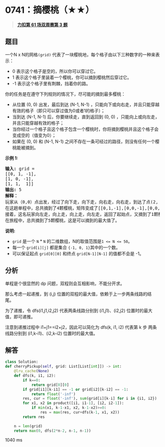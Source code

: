 # 0741：摘樱桃（★★）


> <u>**[力扣第 61 场双周赛第 3 题](https://leetcode.cn/problems/cherry-pickup/)**</u>

## 题目

<p>一个N x N的网格<code>(grid)</code> 代表了一块樱桃地，每个格子由以下三种数字的一种来表示：</p>

<ul>
<li>0 表示这个格子是空的，所以你可以穿过它。</li>
<li>1 表示这个格子里装着一个樱桃，你可以摘到樱桃然后穿过它。</li>
<li>-1 表示这个格子里有荆棘，挡着你的路。</li>
</ul>

<p>你的任务是在遵守下列规则的情况下，尽可能的摘到最多樱桃：</p>

<ul>
<li>从位置 (0, 0) 出发，最后到达 (N-1, N-1) ，只能向下或向右走，并且只能穿越有效的格子（即只可以穿过值为0或者1的格子）；</li>
<li>当到达 (N-1, N-1) 后，你要继续走，直到返回到 (0, 0) ，只能向上或向左走，并且只能穿越有效的格子；</li>
<li>当你经过一个格子且这个格子包含一个樱桃时，你将摘到樱桃并且这个格子会变成空的（值变为0）；</li>
<li>如果在 (0, 0) 和 (N-1, N-1) 之间不存在一条可经过的路径，则没有任何一个樱桃能被摘到。</li>
</ul>

<p><strong>示例 1:</strong></p>

<pre>
<strong>输入:</strong> grid =
[[0, 1, -1],
[1, 0, -1],
[1, 1,  1]]
<strong>输出:</strong> 5
<strong>解释：</strong>
玩家从（0,0）点出发，经过了向下走，向下走，向右走，向右走，到达了点(2, 2)。
在这趟单程中，总共摘到了4颗樱桃，矩阵变成了[[0,1,-1],[0,0,-1],[0,0,0]]。
接着，这名玩家向左走，向上走，向上走，向左走，返回了起始点，又摘到了1颗樱桃。
在旅程中，总共摘到了5颗樱桃，这是可以摘到的最大值了。
</pre>

<p><strong>说明:</strong></p>

<ul>
<li><code>grid</code> 是一个 <code>N</code> * <code>N</code> 的二维数组，N的取值范围是<code>1 &lt;= N &lt;= 50</code>。</li>
<li>每一个 <code>grid[i][j]</code> 都是集合 <code>{-1, 0, 1}</code>其中的一个数。</li>
<li>可以保证起点 <code>grid[0][0]</code> 和终点 <code>grid[N-1][N-1]</code> 的值都不会是 -1。</li>
</ul>


## 分析

单程是个很显然的 dp 问题，双程则会互相影响，不能分开求。

那么考虑一起递推，到 (i,j) 位置的双程的最大值，依赖于上一步两条线路的结尾。

为了递推，令 dfs(i1,j1,i2,j2) 代表两条线路分别到 (i1,j1)、(i2,j2) 位置时的最大值，即可递推。

注意到递推过程中 i1+j1==i2+j2，因此可以简化为 dfs(k, i1, i2) 代表第 k 步
两条线路分别到 (i1,k-i1)、(i2,k-i2) 位置时的最大值。

## 解答

```python
class Solution:
def cherryPickup(self, grid: List[List[int]]) -> int:
    @lru_cache(None)
    def dfs(k, i1, i2):
        if k==0:
            return grid[0][0]
        if grid[i1][k-i1] == -1 or grid[i2][k-i2] == -1:
            return float('-inf')
        res, cur = float('-inf'), sum(grid[i][k-i] for i in {i1, i2})
        for x1, x2 in product([i1, i1-1], [i2, i2-1]):
            if min(x1, k-1-x1, x2, k-1-x2)>=0:
                res = max(res, cur+dfs(k-1, x1, x2))
        return res
    
    n = len(grid)
    return max(0, dfs(2*n-2, n-1, n-1))
```
1040 ms

